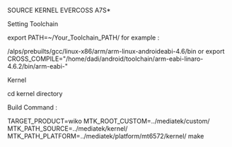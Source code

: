 SOURCE KERNEL EVERCOSS A7S*

Setting Toolchain

export PATH=~/Your_Toolchain_PATH/ for example :

/alps/prebuilts/gcc/linux-x86/arm/arm-linux-androideabi-4.6/bin or export CROSS_COMPILE="/home/dadi/android/toolchain/arm-eabi-linaro-4.6.2/bin/arm-eabi-"

Kernel

cd kernel directory

Build Command :

TARGET_PRODUCT=wiko MTK_ROOT_CUSTOM=../mediatek/custom/ MTK_PATH_SOURCE=../mediatek/kernel/ MTK_PATH_PLATFORM=../mediatek/platform/mt6572/kernel/ make
